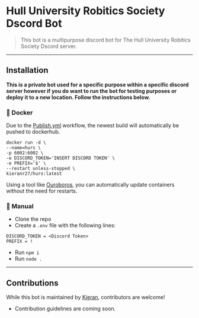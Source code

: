 # Hull University Robitics Society Dscord Bot
> This bot is a multipurpose discord bot for The Hull University Robitics Society Dscord server.

---
## Installation 
**This is a private bot used for a specific purpose within a specific discord server however if you do want to run the bot for testing purposes or deploy it to a new location. Follow the instructions below.** 

### 🐋 Docker 
Due to the [Publish.yml](.github/workflows/publish.yml) workflow, the newest build will automatically be pushed to dockerhub.

```docker
docker run -d \
--name=hurs \
-p 6002:6002 \
-e DISCORD_TOKEN='INSERT DISCORD TOKEN' \
-e PREFIX='$' \
--restart unless-stopped \
kieranr27/hurs:latest
```

Using a tool like [Ouroboros](https://github.com/pyouroboros/ouroboros), you can automatically update containers without the need for restarts.

### 👷 Manual
- Clone the repo 
- Create a `.env` file with the following lines:
```
DISCORD_TOKEN = <Discord Token>
PREFIX = !
```
- Run `npm i`
- Run `node .`

---
## Contributions
While this bot is maintained by [Kieran](https://github.com/KieranRobson), contributors are welcome! 
- Contribution guidelines are coming soon.
